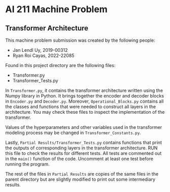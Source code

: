# AI 211 Machine Problem
## Transformer Architecture

This machine problem submission was created by the following people:
- Jan Lendl Uy, 2019-00312
- Ryan Roi Cayas, 2022-22085

Found in this project directory are the following files:

- Transformer.py
- Transformer_Tests.py

In `Transformer.py`, it contains the transformer architecture written using the Numpy library in Python. It brings together the encoder and decoder blocks in `Encoder.py` and `Decoder.py`. Moreover, `Operational_Blocks.py` contains all the classes and functions that were needed to construct all layers in the architecture. You may check these files to inspect the implementation of the transformer.

Values of the hyperparameters and other variables used in the transformer modeling process may be changed in `Transformer_Constants.py`.

Lastly, `Partial Results/Transformer_Tests.py` contains functions that print the outputs of corresponding layers in the transformer architecture.  RUN this file to check the results for different tests. All tests are commented out in the `main()` function of the code. Uncomment at least one test before running the program.

The rest of the files in `Partial Results` are copies of the same files in the parent directory but are slightly modified to print out some intermediary results.


